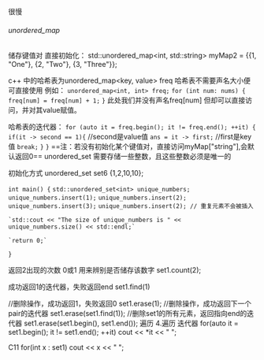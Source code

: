 很慢
###### unordered_map
储存键值对
直接初始化：
std::unordered_map<int, std::string> myMap2 = {{1, "One"}, {2, "Two"}, {3, "Three"}};

c++ 中的哈希表为unordered_map<key, value> freq
哈希表不需要声名大小便可直接使用
例如：
`unordered_map<int, int> freq;`
`for (int num: nums) {`
    `freq[num] = freq[num] + 1;`
`}`
此处我们并没有声名freq[num] 但却可以直接访问，并对其value赋值。

哈希表的迭代器：
`for (auto it = freq.begin(); it != freq.end(); ++it) {` 
    `if(it -> second == 1){`  //second是value值
    `ans = it -> first;`  //first是key值
    `break;`
      `}` 
 `}`
 ==注：若没有初始化某个键值对，直接访问myMap["string"],会默认返回0==
unordered_set
需要存储一些整数，且这些整数必须是唯一的

初始化方式
unordered_set<int> set6 {1,2,10,10};

`int main() {`
    `std::unordered_set<int> unique_numbers;`
    `unique_numbers.insert(1);`
    `unique_numbers.insert(2);`
    `unique_numbers.insert(3);`
    `unique_numbers.insert(2); // 重复元素不会被插入`

    `std::cout << "The size of unique_numbers is " << unique_numbers.size() << std::endl;`

    `return 0;`
`}`

返回2出现的次数  0或1 用来辨别是否储存该数字
set1.count(2);

成功返回1的迭代器，失败返回end 
set1.find(1)

//删除操作，成功返回1，失败返回0
set1.erase(1);
//删除操作，成功返回下一个pair的迭代器
set1.erase(set1.find(1));
//删除set1的所有元素，返回指向end的迭代器
set1.erase(set1.begin(), set1.end());
遍历
4.遍历
迭代器
for(auto it = set1.begin(); it != set1.end(); ++it) 
cout << *it << " ";

C11
for(int x : set1) cout << x << " ";

